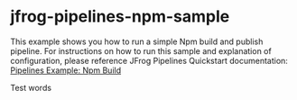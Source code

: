 # jfrog-pipelines-npm-sample

This example  shows you how to run a simple Npm build and publish pipeline. For instructions on how to run this sample and  explanation of configuration, please reference JFrog Pipelines Quickstart documentation: [Pipelines Example: Npm Build](https://www.jfrog.com/confluence/display/JFROG/Pipeline+Example%3A+Npm+Build) 

Test words
